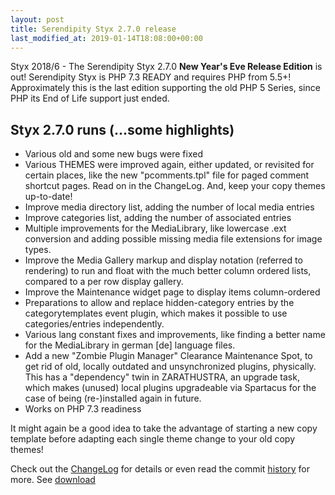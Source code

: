 ```yaml
---
layout: post
title: Serendipity Styx 2.7.0 release
last_modified_at: 2019-01-14T18:08:00+00:00
---
```


Styx 2018/6 - The Serendipity Styx 2.7.0 **New Year's Eve Release Edition** is out!
Serendipity Styx is PHP 7.3 READY and requires PHP from 5.5+!
Approximately this is the last edition supporting the old PHP 5 Series, since PHP its End of Life support just ended.

## Styx 2.7.0 runs (...some highlights)

  - Various old and some new bugs were fixed
  - Various THEMES were improved again, either updated, or revisited for certain places, like the new "pcomments.tpl" file for paged comment shortcut pages. Read on in the ChangeLog. And, keep your copy themes up-to-date!
  - Improve media directory list, adding the number of local media entries
  - Improve categories list, adding the number of associated entries
  - Multiple improvements for the MediaLibrary, like lowercase .ext conversion and adding possible missing media file extensions for image types.
  - Improve the Media Gallery markup and display notation (referred to rendering) to run and float with the much better column ordered lists, compared to a per row display gallery.
  - Improve the Maintenance widget page to display items column-ordered
  - Preparations to allow and replace hidden-category entries by the categorytemplates event plugin, which makes it possible to use categories/entries independently.
  - Various lang constant fixes and improvements, like finding a better name for the MediaLibrary in german [de] language files.
  - Add a new "Zombie Plugin Manager" Clearance Maintenance Spot, to get rid of old, locally outdated and unsynchronized plugins, physically. This has a "dependency" twin in ZARATHUSTRA, an upgrade task, which makes (unused) local plugins upgradeable via Spartacus for the case of being (re-)installed again in future.
  - Works on PHP 7.3 readiness

It might again be a good idea to take the advantage of starting a new copy template before adapting each single theme change to your old copy themes!

Check out the [ChangeLog](https://github.com/ophian/styx/blob/2.7.0/docs/NEWS) for details or even read the commit [history](https://github.com/ophian/styx/commits/2.7.0) for more. See [download](https://github.com/ophian/styx/releases/tag/2.7.0)